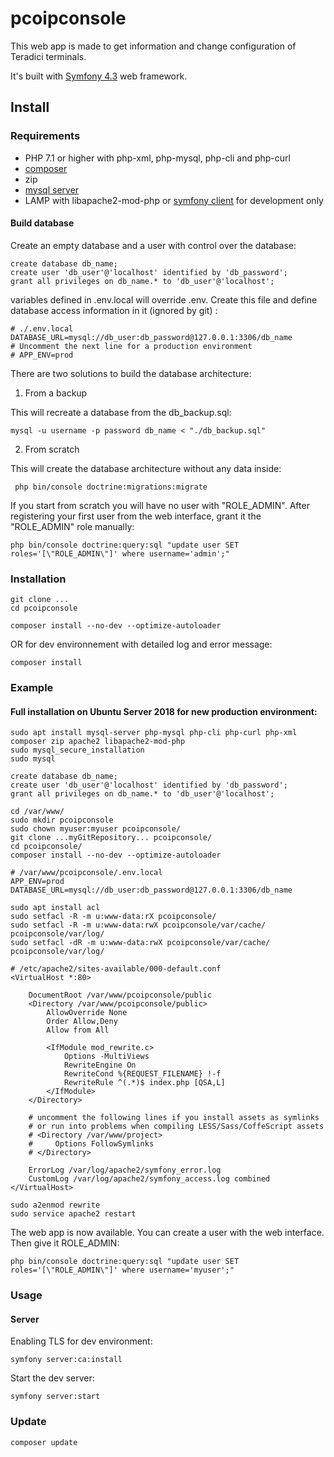 # pcoipconsole

This web app is made to get information and change configuration of Teradici terminals.

It's built with [Symfony 4.3](https://symfony.com/) web framework.

## Install

### Requirements
- PHP 7.1 or higher with php-xml, php-mysql, php-cli and php-curl
- [composer](https://getcomposer.org/download/)
- zip
- [mysql server](https://dev.mysql.com/downloads/mysql/) 
- LAMP with libapache2-mod-php or [symfony client](https://symfony.com/download) for development only

#### Build database
Create an empty database and a user with control over the database:
```
create database db_name;
create user 'db_user'@'localhost' identified by 'db_password';
grant all privileges on db_name.* to 'db_user'@'localhost';
```
variables defined in .env.local will override .env. Create this file and define database access information in it (ignored by git) :
```
# ./.env.local
DATABASE_URL=mysql://db_user:db_password@127.0.0.1:3306/db_name
# Uncomment the next line for a production environment
# APP_ENV=prod
```
There are two solutions to build the database architecture:
 1. From a backup
 
 This will recreate a database from the db_backup.sql:
 ```
 mysql -u username -p password db_name < "./db_backup.sql"
 ```
 2. From scratch
 
 This will create the database architecture without any data inside:
 ```
  php bin/console doctrine:migrations:migrate
 ```
 If you start from scratch you will have no user with "ROLE_ADMIN". After registering your first user from the web interface, grant it the "ROLE_ADMIN" role manually:
 ```
 php bin/console doctrine:query:sql "update user SET roles='[\"ROLE_ADMIN\"]' where username='admin';"
 ```
### Installation
```
git clone ...
cd pcoipconsole
```
```
composer install --no-dev --optimize-autoloader
```
OR for dev environnement with detailed log and error message:
```
composer install
```
### Example
#### Full installation on Ubuntu Server 2018 for new production environment:
```
sudo apt install mysql-server php-mysql php-cli php-curl php-xml composer zip apache2 libapache2-mod-php
sudo mysql_secure_installation
sudo mysql
```
```
create database db_name;
create user 'db_user'@'localhost' identified by 'db_password';
grant all privileges on db_name.* to 'db_user'@'localhost';
```
```
cd /var/www/
sudo mkdir pcoipconsole
sudo chown myuser:myuser pcoipconsole/
git clone ...myGitRepository... pcoipconsole/
cd pcoipconsole/
composer install --no-dev --optimize-autoloader
```
```
# /var/www/pcoipconsole/.env.local
APP_ENV=prod
DATABASE_URL=mysql://db_user:db_password@127.0.0.1:3306/db_name
```
```
sudo apt install acl
sudo setfacl -R -m u:www-data:rX pcoipconsole/
sudo setfacl -R -m u:www-data:rwX pcoipconsole/var/cache/ pcoipconsole/var/log/
sudo setfacl -dR -m u:www-data:rwX pcoipconsole/var/cache/ pcoipconsole/var/log/
```
```
# /etc/apache2/sites-available/000-default.conf
<VirtualHost *:80>

    DocumentRoot /var/www/pcoipconsole/public
    <Directory /var/www/pcoipconsole/public>
        AllowOverride None
        Order Allow,Deny
        Allow from All

        <IfModule mod_rewrite.c>
            Options -MultiViews
            RewriteEngine On
            RewriteCond %{REQUEST_FILENAME} !-f
            RewriteRule ^(.*)$ index.php [QSA,L]
        </IfModule>
    </Directory>

    # uncomment the following lines if you install assets as symlinks
    # or run into problems when compiling LESS/Sass/CoffeScript assets
    # <Directory /var/www/project>
    #     Options FollowSymlinks
    # </Directory>

    ErrorLog /var/log/apache2/symfony_error.log
    CustomLog /var/log/apache2/symfony_access.log combined
</VirtualHost>
```
```
sudo a2enmod rewrite
sudo service apache2 restart
```
The web app is now available. You can create a user with the web interface. Then give it ROLE_ADMIN:
```
php bin/console doctrine:query:sql "update user SET roles='[\"ROLE_ADMIN\"]' where username='myuser';"
```

### Usage
#### Server
Enabling TLS for dev environment:
```
symfony server:ca:install
```
Start the dev server:
```
symfony server:start
```
### Update
```
composer update
```
